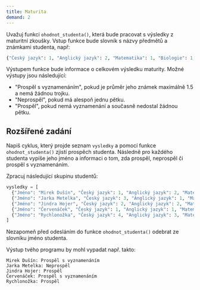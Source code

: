```yaml
---
title: Maturita
demand: 2
---
```


Uvažuj funkci `ohodnot_studenta()`, která bude pracovat s výsledky z maturitní zkoušky. Vstup funkce bude slovník s názvy předmětů a známkami studenta, např:

```python
{"Český jazyk": 1, "Anglický jazyk": 2, "Matematika": 1, "Biologie": 1, "Zeměpis": 1}
```

Výstupem funkce bude informace o celkovém výsledku maturity. Možné výstupy jsou následující:
- "Prospěl s vyznamenáním", pokud je průměr jeho známek maximálně 1.5 a nemá žádnou trojku.
- "Neprospěl", pokud má alespoň jednu pětku.
- "Prospěl", pokud nemá vyznamenání a současně nedostal žádnou pětku.

## Rozšířené zadání

Napiš cyklus, který projde seznam `vysledky` a pomocí funkce `ohodnot_studenta()` zjistí prospěch studenta. Následně pro každého studenta vypíše jeho jméno a informaci o tom, zda prospěl, neprospěl či prospěl s vyznamenáním.

Zpracuj následující skupinu studentů:

```python
vysledky = [
  {"Jméno": "Mirek Dušín", "Český jazyk": 1, "Anglický jazyk": 2, "Matematika": 1, "Biologie": 1, "Zeměpis": 1},
  {"Jméno": "Jarka Metelka", "Český jazyk": 3, "Anglický jazyk": 1, "Matematika": 3, "Dějepis": 2, "Ekonomika": 5},
  {"Jméno": "Jindra Hojer", "Český jazyk": 2, "Anglický jazyk": 2, "Matematika": 1, "Biologie": 3, "Chemie": 3},
  {"Jméno": "Červenáček", "Český jazyk": 1, "Anglický jazyk": 1, "Matematika": 1, "Fyzika": 2, "Informatika": 4},
  {"Jméno": "Rychlonožka", "Český jazyk": 4, "Anglický jazyk": 3, "Matematika": 2, "Chemie": 1, "Biologie": 4},
]
```

Nezapomeň před odesláním do funkce `ohodnot_studenta()` odebrat ze slovníku jméno studenta.

Výstup tvého programu by mohl vypadat např. takto:

```
Mirek Dušín: Prospěl s vyznamenáním
Jarka Metelka: Neprospěl
Jindra Hojer: Prospěl
Červenáček: Prospěl s vyznamenáním
Rychlonožka: Prospěl
```
